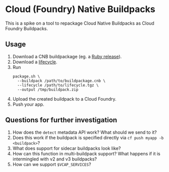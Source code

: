 # Cloud (Foundry) Native Buildpacks

This is a spike on a tool to repackage Cloud Native Buildpacks as Cloud Foundry Buildpacks.

## Usage
1. Download a CNB buildpackage (eg. a [Ruby release](https://github.com/paketo-community/ruby/releases)).
1. Download a [lifecycle](https://github.com/buildpacks/lifecycle/releases).
1. Run
   ```
   package.sh \
     --buildpack /path/to/buildpackage.cnb \
     --lifecycle /path/to/lifecycle.tgz \
     --output /tmp/buildpack.zip
   ```
1. Upload the created buildpack to a Cloud Foundry.
1. Push your app.

## Questions for further investigation
1. How does the `detect` metadata API work? What should we send to it?
1. Does this work if the buildpack is specified directly via `cf push myapp -b <buildpack>`?
1. What does support for sidecar buildpacks look like?
1. How can this function in multi-buildpack support? What happens if it is intermingled with v2 and v3 buildpacks?
1. How can we support `$VCAP_SERVICES`?
